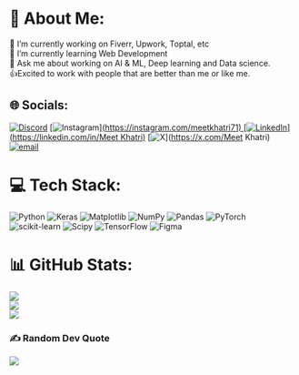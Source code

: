 # 💫 About Me:
🔭 I’m currently working on Fiverr, Upwork, Toptal, etc<br>🌱 I’m currently learning Web Development<br>💬 Ask me about working on AI & ML, Deep learning and Data science.<br>👍Excited to work with people that are better than me or like me.


## 🌐 Socials:
[![Discord](https://img.shields.io/badge/Discord-%237289DA.svg?logo=discord&logoColor=white)](https://discord.gg/Itz_MK) [![Instagram](https://img.shields.io/badge/Instagram-%23E4405F.svg?logo=Instagram&logoColor=white)][(https://instagram.com/meetkhatri71) [![LinkedIn](https://img.shields.io/badge/LinkedIn-%230077B5.svg?logo=linkedin&logoColor=white)](https://linkedin.com/in/Meet Khatri)](https://www.linkedin.com/in/meet-khatri) [![X](https://img.shields.io/badge/X-black.svg?logo=X&logoColor=white)](https://x.com/Meet Khatri) [![email](https://img.shields.io/badge/Email-D14836?logo=gmail&logoColor=white)](mailto:meetkhatri2023@outlook.com) 

# 💻 Tech Stack:
![Python](https://img.shields.io/badge/python-3670A0?style=plastic&logo=python&logoColor=ffdd54) ![Keras](https://img.shields.io/badge/Keras-%23D00000.svg?style=plastic&logo=Keras&logoColor=white) ![Matplotlib](https://img.shields.io/badge/Matplotlib-%23ffffff.svg?style=plastic&logo=Matplotlib&logoColor=black) ![NumPy](https://img.shields.io/badge/numpy-%23013243.svg?style=plastic&logo=numpy&logoColor=white) ![Pandas](https://img.shields.io/badge/pandas-%23150458.svg?style=plastic&logo=pandas&logoColor=white) ![PyTorch](https://img.shields.io/badge/PyTorch-%23EE4C2C.svg?style=plastic&logo=PyTorch&logoColor=white) ![scikit-learn](https://img.shields.io/badge/scikit--learn-%23F7931E.svg?style=plastic&logo=scikit-learn&logoColor=white) ![Scipy](https://img.shields.io/badge/SciPy-%230C55A5.svg?style=plastic&logo=scipy&logoColor=%white) ![TensorFlow](https://img.shields.io/badge/TensorFlow-%23FF6F00.svg?style=plastic&logo=TensorFlow&logoColor=white) ![Figma](https://img.shields.io/badge/figma-%23F24E1E.svg?style=plastic&logo=figma&logoColor=white)
# 📊 GitHub Stats:
![](https://github-readme-stats.vercel.app/api?username=MeetKhatri-7&theme=gruvbox&hide_border=true&include_all_commits=false&count_private=false)<br/>
![](https://nirzak-streak-stats.vercel.app/?user=MeetKhatri-7&theme=gruvbox&hide_border=true)<br/>
![](https://github-readme-stats.vercel.app/api/top-langs/?username=MeetKhatri-7&theme=gruvbox&hide_border=true&include_all_commits=false&count_private=false&layout=compact)

### ✍️ Random Dev Quote
![](https://quotes-github-readme.vercel.app/api?type=horizontal&theme=dark)

<!-- Proudly created with GPRM ( https://gprm.itsvg.in ) -->

<!--
**MeetKhatri-7/MeetKhatri-7** is a ✨ _special_ ✨ repository because its `README.md` (this file) appears on your GitHub profile.

Here are some ideas to get you started:

- 🔭 I’m currently working on ...
- 🌱 I’m currently learning ...
- 👯 I’m looking to collaborate on ...
- 🤔 I’m looking for help with ...
- 💬 Ask me about ...
- 📫 How to reach me: ...
- 😄 Pronouns: ...
- ⚡ Fun fact: ...
-->
